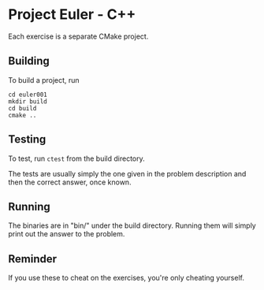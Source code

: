 Project Euler - C++ 
=======================

Each exercise is a separate CMake project.

Building
--------
To build a project, run
```
cd euler001
mkdir build
cd build
cmake ..
```

Testing
-------
To test, run `ctest` from the build directory. 

The tests are usually simply the one given in the problem description and then
the correct answer, once known.

Running
-------
The binaries are in "bin/" under the build directory. Running them will simply print out the answer to the problem.

Reminder
--------
If you use these to cheat on the exercises, you're only cheating yourself.
